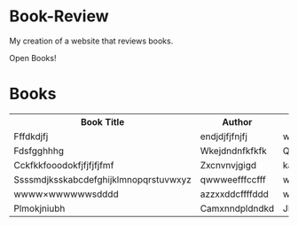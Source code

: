 # Book-Review
My creation of a website that reviews books.
<html>
  <head>
    Open Books!
  </head>
  <body>
    <h1>Books</h1>
    <table>
      <tr>
        <th>Book Title</th>
        <th>Author</th>
        <th>Genre</th>
        <th>Description</th>
      </tr>
      <td>Fffdkdjfj</td>
      <td>endjdjfjfnjfj</td>
      <td>wfjfkfiisjannjsdj</td>
      <td>Wisjdndnnfjfkf</td>
     </tr>
     <tr>
       <td>Fdsfgghhhg</td>
       <td>Wkejdndnfkfkfk</td>
       <td>Qansnjdjdorjdndjjd</td>
       <td>Zaxccvbbvfffd</td>
      </tr>
     <tr>
       <td>Cckfkkfooodokfjfjfjfjfmf</td>
       <td>Zxcnvnvjgigd</td>
       <td>kaksodmcmmmmvnvnjfj</td>
       <td>Saszzxmcnvnnjtkfioffof</td>
      </tr>
     <tr>
       <td>Ssssmdjksskabcdefghijklmnopqrstuvwxyz</td>
       <td>qwwweefffccfff</td>
       <td>wearethechmopi</td>
       <td>ppoooijhnnjjhhhbb</td>
     </tr>
     <tr>
       <td>wwww×wwwwwwsdddd</td>
       <td>azzxxddcffffddd</td>
       <td>wssdcfffmmmnnnbbhhj</td>
       <td>mnanwisidndjcjfnf</td>
     </tr>
     <tr>
       <td>Plmokjniubh</td>
       <td>Camxnndpldndkd</td>
       <td>Jksieieoosijsnnsjieie</td>
       <td>qksnsksodmdncitoofngncof</td>
    </body>
</html>      
      
      
